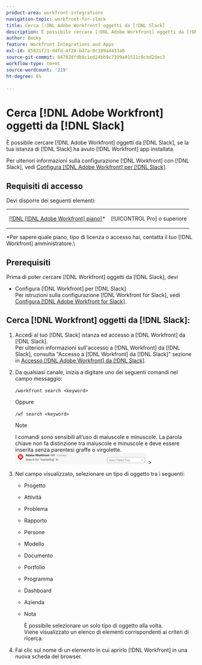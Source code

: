 ```yaml
---
product-area: workfront-integrations
navigation-topic: workfront-for-slack
title: Cerca [!DNL Adobe Workfront] oggetti da [!DNL Slack]
description: È possibile cercare [!DNL Adobe Workfront] oggetti da [!DNL Slack], if your instance of Slack has had the [!DNL Workfront] app installata.
author: Becky
feature: Workfront Integrations and Apps
exl-id: 85821f21-d4fd-4f28-bd7a-0c109a4433a8
source-git-commit: 04782dfdb8c1ed24bb9c7399a01511c0cbd2dec3
workflow-type: tm+mt
source-wordcount: '219'
ht-degree: 6%

---
```


# Cerca [!DNL Adobe Workfront] oggetti da [!DNL Slack]

È possibile cercare [!DNL Adobe Workfront] oggetti da [!DNL Slack], se la tua istanza di [!DNL Slack] ha avuto [!DNL Workfront] app installata.

Per ulteriori informazioni sulla configurazione [!DNL Workfront] con [!DNL Slack], vedi [Configura [!DNL Adobe Workfront] per [!DNL Slack]](../../workfront-integrations-and-apps/using-workfront-with-slack/configure-workfront-for-slack.md).

## Requisiti di accesso

Devi disporre dei seguenti elementi:

<table style="table-layout:auto"> 
 <col> 
 </col> 
 <col> 
 </col> 
 <tbody> 
  <tr> 
   <td role="rowheader"><a href="https://www.workfront.com/plans" target="_blank">[!DNL [!DNL Adobe Workfront] piano]</a>*</td> 
   <td> <p>[!UICONTROL Pro] o superiore</p> </td> 
  </tr> 
 </tbody> 
</table>

&#42;Per sapere quale piano, tipo di licenza o accesso hai, contatta il tuo [!DNL Workfront] amministratore.\

## Prerequisiti

Prima di poter cercare [!DNL Workfront] oggetti da [!DNL Slack], devi

* Configura [!DNL Workfront] per [!DNL Slack]\
   Per istruzioni sulla configurazione [!DNL Workfront for Slack], vedi [Configura [!DNL Adobe Workfront for Slack]](../../workfront-integrations-and-apps/using-workfront-with-slack/configure-workfront-for-slack.md).

## Cerca [!DNL Workfront] oggetti da [!DNL Slack]:

1. Accedi al tuo [!DNL Slack] istanza ed accesso a [!DNL Workfront] da [!DNL Slack].\
   Per ulteriori informazioni sull&#39;accesso a [!DNL Workfront] da [!DNL Slack], consulta &quot;Accesso a [!DNL Workfront] da [!DNL Slack]&quot; sezione in [Accesso [!DNL Adobe Workfront] da [!DNL Slack]](../../workfront-integrations-and-apps/using-workfront-with-slack/access-workfront-from-slack.md).

1. Da qualsiasi canale, inizia a digitare uno dei seguenti comandi nel campo messaggio:

   `/workfront search <keyword>`

   Oppure

   `/wf search <keyword>`

   >[!NOTE]
   >
   >I comandi sono sensibili all’uso di maiuscole e minuscole. La parola chiave non fa distinzione tra maiuscole e minuscole e deve essere inserita senza parentesi graffe o virgolette.\
   >![slack_search_result_select_object_box.png](assets/slack-search-result-select-object-box-350x30.png)   >

1. Nel campo visualizzato, selezionare un tipo di oggetto tra i seguenti:

   * Progetto
   * Attività
   * Problema
   * Rapporto
   * Persone
   * Modello
   * Documento
   * Portfolio
   * Programma
   * Dashboard
   * Azienda
   * Nota

      È possibile selezionare un solo tipo di oggetto alla volta.\
      Viene visualizzato un elenco di elementi corrispondenti ai criteri di ricerca.

1. Fai clic sul nome di un elemento in cui aprirlo [!DNL Workfront] in una nuova scheda del browser.

